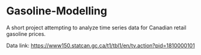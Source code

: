 # Gasoline-Modelling
A short project attempting to analyze time series data for Canadian retail gasoline prices.

Data link: https://www150.statcan.gc.ca/t1/tbl1/en/tv.action?pid=1810000101
